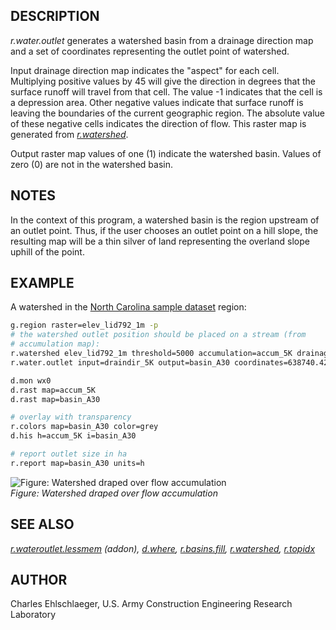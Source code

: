 ## DESCRIPTION

*r.water.outlet* generates a watershed basin from a drainage direction
map and a set of coordinates representing the outlet point of watershed.

Input drainage direction map indicates the "aspect" for each cell.
Multiplying positive values by 45 will give the direction in degrees
that the surface runoff will travel from that cell. The value -1
indicates that the cell is a depression area. Other negative values
indicate that surface runoff is leaving the boundaries of the current
geographic region. The absolute value of these negative cells indicates
the direction of flow. This raster map is generated from
*[r.watershed](r.watershed.md)*.

Output raster map values of one (1) indicate the watershed basin. Values
of zero (0) are not in the watershed basin.

## NOTES

In the context of this program, a watershed basin is the region upstream
of an outlet point. Thus, if the user chooses an outlet point on a hill
slope, the resulting map will be a thin silver of land representing the
overland slope uphill of the point.

## EXAMPLE

A watershed in the [North Carolina sample
dataset](https://grass.osgeo.org/download/data/) region:

```sh
g.region raster=elev_lid792_1m -p
# the watershed outlet position should be placed on a stream (from
# accumulation map):
r.watershed elev_lid792_1m threshold=5000 accumulation=accum_5K drainage=draindir_5K basin=basin_5K
r.water.outlet input=draindir_5K output=basin_A30 coordinates=638740.423248,220271.519225

d.mon wx0
d.rast map=accum_5K
d.rast map=basin_A30

# overlay with transparency
r.colors map=basin_A30 color=grey
d.his h=accum_5K i=basin_A30

# report outlet size in ha
r.report map=basin_A30 units=h
```

![Figure: Watershed draped over flow accumulation](r_water_outlet.png)  
*Figure: Watershed draped over flow accumulation*

## SEE ALSO

*[r.wateroutlet.lessmem](https://grass.osgeo.org/grass8/manuals/addons/r.wateroutlet.lessmem.html)
(addon), [d.where](d.where.md), [r.basins.fill](r.basins.fill.md),
[r.watershed](r.watershed.md), [r.topidx](r.topidx.md)*

## AUTHOR

Charles Ehlschlaeger, U.S. Army Construction Engineering Research
Laboratory
